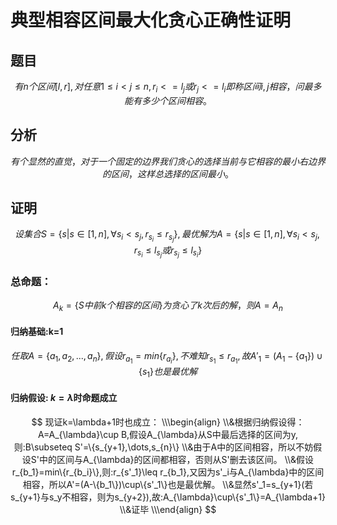 # 典型相容区间最大化贪心正确性证明

## 题目

$$
有n个区间[l,r],对任意1\leq i<j\leq n,r_i<=l_j或r_j<=l_i即称区间i,j相容，问最多能有多少个区间相容。
$$

## 分析

$$
有个显然的直觉，对于一个固定的边界我们贪心的选择当前与它相容的最小右边界的区间，这样总选择的区间最小。
$$

## 证明

$$
设集合S=\{s|s\in[1,n],\forall s_i<s_j,r_{s_i}\leq r_{s_j}\},最优解为A=\{s|s\in[1,n],\forall s_i<s_j,r_{s_i}\leq l_{s_j} 或r_{s_j}\leq l_{s_i}\}
$$



### 总命题：

$$
A_k=\{S中前k个相容的区间\}为贪心了k次后的解，则A=A_n
$$

#### 归纳基础:k=1

$$
任取A=\{a_1,a_2,...,a_n\},假设r_{a_1}=min\{r_{a_i}\},不难知r_{s_1}\leq r_{a_1},故A'_1=(A_1-\{a_1\})\cup\{s_1\}也是最优解
$$

#### 归纳假设: $k=\lambda$时命题成立

$$
现证k=\lambda+1时也成立：
\\\begin{align}
\\&根据归纳假设得：A=A_{\lambda}\cup B,假设A_{\lambda}从S中最后选择的区间为y,则:B\subseteq S'=\{s_{y+1},\dots,s_{n}\}
\\&由于A中的区间相容，所以不妨假设S'中的区间与A_{\lambda}的区间都相容，否则从S'删去该区间。
\\&假设r_{b_1}=min\{r_{b_i}\},则:r_{s'_1}\leq r_{b_1},又因为s'_i与A_{\lambda}中的区间相容，所以A'=(A-\{b_1\})\cup\{s'_1\}也是最优解。
\\&显然s'_1=s_{y+1}(若s_{y+1}与s_y不相容，则为s_{y+2}),故:A_{\lambda}\cup\{s'_1\}=A_{\lambda+1}
\\&证毕
\\\end{align}
$$


